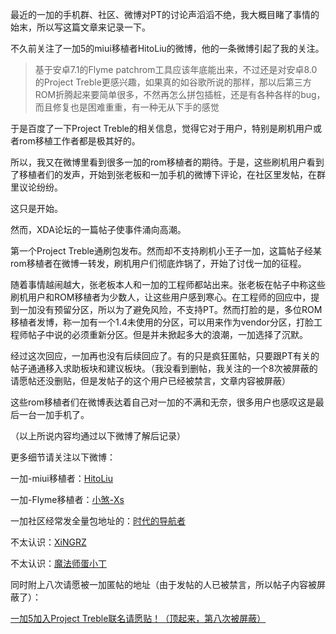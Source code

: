 最近的一加的手机群、社区、微博对PT的讨论声滔滔不绝，我大概目睹了事情的始末，所以写这篇文章来记录一下。

不久前关注了一加5的miui移植者HitoLiu的微博，他的一条微博引起了我的关注。

> 基于安卓7.1的Flyme patchrom工具应该年底能出来，不过还是对安卓8.0的Project Treble更感兴趣，如果真的如谷歌所说的那样，那以后第三方ROM折腾起来要简单很多，不然再怎么拼包插桩，还是有各种各样的bug，而且修复也是困难重重，有一种无从下手的感觉

于是百度了一下Project Treble的相关信息，觉得它对于用户，特别是刷机用户或者rom移植工作者都是极其好的。

所以，我又在微博里看到很多一加的rom移植者的期待。于是，这些刷机用户看到了移植者们的发声，开始到张老板和一加手机的微博下评论，在社区里发帖，在群里议论纷纷。

这只是开始。

然而，XDA论坛的一篇帖子使事件涌向高潮。

第一个Project Treble通刷包发布。然而却不支持刷机小王子一加，这篇帖子经某rom移植者在微博一转发，刷机用户们彻底炸锅了，开始了讨伐一加的征程。

随着事情越闹越大，张老板本人和一加的工程师都站出来。张老板在帖子中称这些刷机用户和ROM移植者为少数人，让这些用户感到寒心。在工程师的回应中，提到一加没有预留分区，所以为了避免风险，不支持PT。然而打脸的是，多位ROM移植者发博，称一加有一个1.4未使用的分区，可以用来作为vendor分区，打脸工程师帖子中说的必须重新分区。但是并未掀起多大的浪潮，一加选择了沉默。

经过这次回应，一加再也没有后续回应了。有的只是疯狂匿帖，只要跟PT有关的帖子通通移入求助板块和建议板块。（我没看到删帖，我关注的一个8次被屏蔽的请愿帖还没删贴，但是发帖子的这个用户已经被禁言，文章内容被屏蔽）

这些rom移植者们在微博表达着自己对一加的不满和无奈，很多用户也感叹这是最后一台一加手机了。

（以上所说内容均通过以下微博了解后记录）

更多细节请关注以下微博：

一加-miui移植者：[HitoLiu](https://weibo.com/HitoLiu)

一加-Flyme移植者：[小煞-Xs](https://weibo.com/acexs)

一加社区经常发全量包地址的：[时代的导航者](https://weibo.com/androidroms)

不太认识：[XiNGRZ](https://weibo.com/xingrz)

不太认识：[魔法师蛋小丁](https://weibo.com/u/2213561393)

同时附上八次请愿被一加匿帖的地址（由于发帖的人已被禁言，所以帖子内容被屏蔽了）：

[一加5加入Project Treble联名请愿贴！（顶起来，第八次被屏蔽）](http://www.oneplusbbs.com/thread-3855246-1-1.html)
<!-- ##{"timestamp":1513524240}## -->